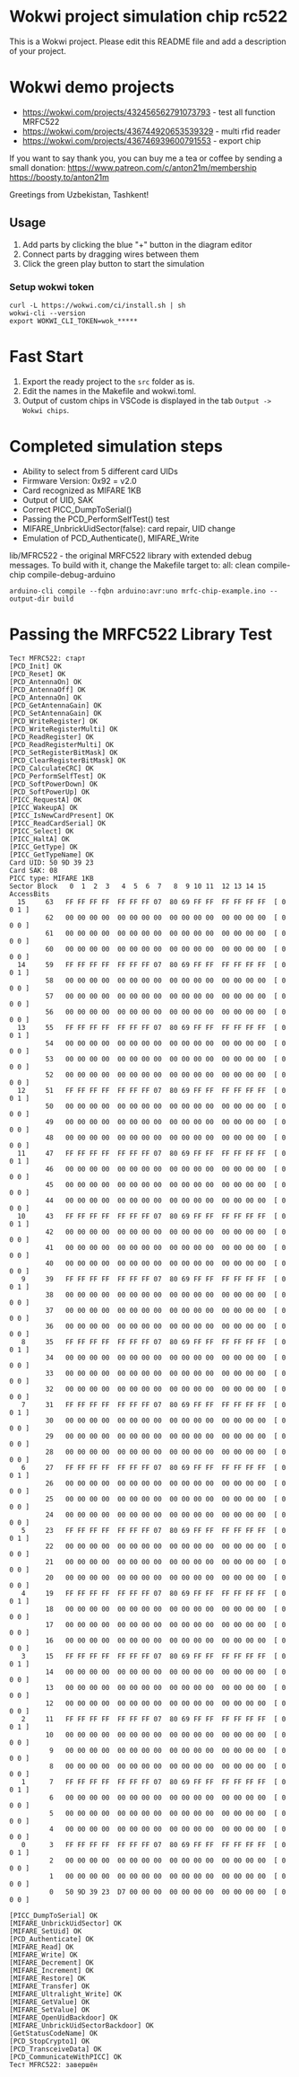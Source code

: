 # Wokwi project simulation chip rc522

This is a Wokwi project. Please edit this README file and add a description of your project.


# Wokwi demo projects
- https://wokwi.com/projects/432456562791073793 - test all function MRFC522
- https://wokwi.com/projects/436744920653539329 - multi rfid reader
- https://wokwi.com/projects/436746939600791553 - export chip


If you want to say thank you, you can buy me a tea or coffee by sending a small donation:
https://www.patreon.com/c/anton21m/membership  
https://boosty.to/anton21m

Greetings from Uzbekistan, Tashkent!


## Usage

1. Add parts by clicking the blue "+" button in the diagram editor
2. Connect parts by dragging wires between them
3. Click the green play button to start the simulation

### Setup wokwi token

```
curl -L https://wokwi.com/ci/install.sh | sh
wokwi-cli --version
export WOKWI_CLI_TOKEN=wok_*****
```

# Fast Start
1. Export the ready project to the `src` folder as is.
2. Edit the names in the Makefile and wokwi.toml.
3. Output of custom chips in VSCode is displayed in the tab `Output -> Wokwi chips`.


# Completed simulation steps
- Ability to select from 5 different card UIDs
- Firmware Version: 0x92 = v2.0
- Card recognized as MIFARE 1KB
- Output of UID, SAK
- Correct PICC_DumpToSerial()
- Passing the PCD_PerformSelfTest() test
- MIFARE_UnbrickUidSector(false): card repair, UID change
- Emulation of PCD_Authenticate(), MIFARE_Write

lib/MFRC522 - the original MRFC522 library with extended debug messages.
To build with it, change the Makefile target to: all: clean compile-chip compile-debug-arduino

```
arduino-cli compile --fqbn arduino:avr:uno mrfc-chip-example.ino --output-dir build
```


# Passing the MRFC522 Library Test

```
Тест MFRC522: старт
[PCD_Init] OK
[PCD_Reset] OK
[PCD_AntennaOn] OK
[PCD_AntennaOff] OK
[PCD_AntennaOn] OK
[PCD_GetAntennaGain] OK
[PCD_SetAntennaGain] OK
[PCD_WriteRegister] OK
[PCD_WriteRegisterMulti] OK
[PCD_ReadRegister] OK
[PCD_ReadRegisterMulti] OK
[PCD_SetRegisterBitMask] OK
[PCD_ClearRegisterBitMask] OK
[PCD_CalculateCRC] OK
[PCD_PerformSelfTest] OK
[PCD_SoftPowerDown] OK
[PCD_SoftPowerUp] OK
[PICC_RequestA] OK
[PICC_WakeupA] OK
[PICC_IsNewCardPresent] OK
[PICC_ReadCardSerial] OK
[PICC_Select] OK
[PICC_HaltA] OK
[PICC_GetType] OK
[PICC_GetTypeName] OK
Card UID: 50 9D 39 23
Card SAK: 08
PICC type: MIFARE 1KB
Sector Block   0  1  2  3   4  5  6  7   8  9 10 11  12 13 14 15  AccessBits
  15     63   FF FF FF FF  FF FF FF 07  80 69 FF FF  FF FF FF FF  [ 0 0 1 ] 
         62   00 00 00 00  00 00 00 00  00 00 00 00  00 00 00 00  [ 0 0 0 ] 
         61   00 00 00 00  00 00 00 00  00 00 00 00  00 00 00 00  [ 0 0 0 ] 
         60   00 00 00 00  00 00 00 00  00 00 00 00  00 00 00 00  [ 0 0 0 ] 
  14     59   FF FF FF FF  FF FF FF 07  80 69 FF FF  FF FF FF FF  [ 0 0 1 ] 
         58   00 00 00 00  00 00 00 00  00 00 00 00  00 00 00 00  [ 0 0 0 ] 
         57   00 00 00 00  00 00 00 00  00 00 00 00  00 00 00 00  [ 0 0 0 ] 
         56   00 00 00 00  00 00 00 00  00 00 00 00  00 00 00 00  [ 0 0 0 ] 
  13     55   FF FF FF FF  FF FF FF 07  80 69 FF FF  FF FF FF FF  [ 0 0 1 ] 
         54   00 00 00 00  00 00 00 00  00 00 00 00  00 00 00 00  [ 0 0 0 ] 
         53   00 00 00 00  00 00 00 00  00 00 00 00  00 00 00 00  [ 0 0 0 ] 
         52   00 00 00 00  00 00 00 00  00 00 00 00  00 00 00 00  [ 0 0 0 ] 
  12     51   FF FF FF FF  FF FF FF 07  80 69 FF FF  FF FF FF FF  [ 0 0 1 ] 
         50   00 00 00 00  00 00 00 00  00 00 00 00  00 00 00 00  [ 0 0 0 ] 
         49   00 00 00 00  00 00 00 00  00 00 00 00  00 00 00 00  [ 0 0 0 ] 
         48   00 00 00 00  00 00 00 00  00 00 00 00  00 00 00 00  [ 0 0 0 ] 
  11     47   FF FF FF FF  FF FF FF 07  80 69 FF FF  FF FF FF FF  [ 0 0 1 ] 
         46   00 00 00 00  00 00 00 00  00 00 00 00  00 00 00 00  [ 0 0 0 ] 
         45   00 00 00 00  00 00 00 00  00 00 00 00  00 00 00 00  [ 0 0 0 ] 
         44   00 00 00 00  00 00 00 00  00 00 00 00  00 00 00 00  [ 0 0 0 ] 
  10     43   FF FF FF FF  FF FF FF 07  80 69 FF FF  FF FF FF FF  [ 0 0 1 ] 
         42   00 00 00 00  00 00 00 00  00 00 00 00  00 00 00 00  [ 0 0 0 ] 
         41   00 00 00 00  00 00 00 00  00 00 00 00  00 00 00 00  [ 0 0 0 ] 
         40   00 00 00 00  00 00 00 00  00 00 00 00  00 00 00 00  [ 0 0 0 ] 
   9     39   FF FF FF FF  FF FF FF 07  80 69 FF FF  FF FF FF FF  [ 0 0 1 ] 
         38   00 00 00 00  00 00 00 00  00 00 00 00  00 00 00 00  [ 0 0 0 ] 
         37   00 00 00 00  00 00 00 00  00 00 00 00  00 00 00 00  [ 0 0 0 ] 
         36   00 00 00 00  00 00 00 00  00 00 00 00  00 00 00 00  [ 0 0 0 ] 
   8     35   FF FF FF FF  FF FF FF 07  80 69 FF FF  FF FF FF FF  [ 0 0 1 ] 
         34   00 00 00 00  00 00 00 00  00 00 00 00  00 00 00 00  [ 0 0 0 ] 
         33   00 00 00 00  00 00 00 00  00 00 00 00  00 00 00 00  [ 0 0 0 ] 
         32   00 00 00 00  00 00 00 00  00 00 00 00  00 00 00 00  [ 0 0 0 ] 
   7     31   FF FF FF FF  FF FF FF 07  80 69 FF FF  FF FF FF FF  [ 0 0 1 ] 
         30   00 00 00 00  00 00 00 00  00 00 00 00  00 00 00 00  [ 0 0 0 ] 
         29   00 00 00 00  00 00 00 00  00 00 00 00  00 00 00 00  [ 0 0 0 ] 
         28   00 00 00 00  00 00 00 00  00 00 00 00  00 00 00 00  [ 0 0 0 ] 
   6     27   FF FF FF FF  FF FF FF 07  80 69 FF FF  FF FF FF FF  [ 0 0 1 ] 
         26   00 00 00 00  00 00 00 00  00 00 00 00  00 00 00 00  [ 0 0 0 ] 
         25   00 00 00 00  00 00 00 00  00 00 00 00  00 00 00 00  [ 0 0 0 ] 
         24   00 00 00 00  00 00 00 00  00 00 00 00  00 00 00 00  [ 0 0 0 ] 
   5     23   FF FF FF FF  FF FF FF 07  80 69 FF FF  FF FF FF FF  [ 0 0 1 ] 
         22   00 00 00 00  00 00 00 00  00 00 00 00  00 00 00 00  [ 0 0 0 ] 
         21   00 00 00 00  00 00 00 00  00 00 00 00  00 00 00 00  [ 0 0 0 ] 
         20   00 00 00 00  00 00 00 00  00 00 00 00  00 00 00 00  [ 0 0 0 ] 
   4     19   FF FF FF FF  FF FF FF 07  80 69 FF FF  FF FF FF FF  [ 0 0 1 ] 
         18   00 00 00 00  00 00 00 00  00 00 00 00  00 00 00 00  [ 0 0 0 ] 
         17   00 00 00 00  00 00 00 00  00 00 00 00  00 00 00 00  [ 0 0 0 ] 
         16   00 00 00 00  00 00 00 00  00 00 00 00  00 00 00 00  [ 0 0 0 ] 
   3     15   FF FF FF FF  FF FF FF 07  80 69 FF FF  FF FF FF FF  [ 0 0 1 ] 
         14   00 00 00 00  00 00 00 00  00 00 00 00  00 00 00 00  [ 0 0 0 ] 
         13   00 00 00 00  00 00 00 00  00 00 00 00  00 00 00 00  [ 0 0 0 ] 
         12   00 00 00 00  00 00 00 00  00 00 00 00  00 00 00 00  [ 0 0 0 ] 
   2     11   FF FF FF FF  FF FF FF 07  80 69 FF FF  FF FF FF FF  [ 0 0 1 ] 
         10   00 00 00 00  00 00 00 00  00 00 00 00  00 00 00 00  [ 0 0 0 ] 
          9   00 00 00 00  00 00 00 00  00 00 00 00  00 00 00 00  [ 0 0 0 ] 
          8   00 00 00 00  00 00 00 00  00 00 00 00  00 00 00 00  [ 0 0 0 ] 
   1      7   FF FF FF FF  FF FF FF 07  80 69 FF FF  FF FF FF FF  [ 0 0 1 ] 
          6   00 00 00 00  00 00 00 00  00 00 00 00  00 00 00 00  [ 0 0 0 ] 
          5   00 00 00 00  00 00 00 00  00 00 00 00  00 00 00 00  [ 0 0 0 ] 
          4   00 00 00 00  00 00 00 00  00 00 00 00  00 00 00 00  [ 0 0 0 ] 
   0      3   FF FF FF FF  FF FF FF 07  80 69 FF FF  FF FF FF FF  [ 0 0 1 ] 
          2   00 00 00 00  00 00 00 00  00 00 00 00  00 00 00 00  [ 0 0 0 ] 
          1   00 00 00 00  00 00 00 00  00 00 00 00  00 00 00 00  [ 0 0 0 ] 
          0   50 9D 39 23  D7 00 00 00  00 00 00 00  00 00 00 00  [ 0 0 0 ] 

[PICC_DumpToSerial] OK
[MIFARE_UnbrickUidSector] OK
[MIFARE_SetUid] OK
[PCD_Authenticate] OK
[MIFARE_Read] OK
[MIFARE_Write] OK
[MIFARE_Decrement] OK
[MIFARE_Increment] OK
[MIFARE_Restore] OK
[MIFARE_Transfer] OK
[MIFARE_Ultralight_Write] OK
[MIFARE_GetValue] OK
[MIFARE_SetValue] OK
[MIFARE_OpenUidBackdoor] OK
[MIFARE_UnbrickUidSectorBackdoor] OK
[GetStatusCodeName] OK
[PCD_StopCrypto1] OK
[PCD_TransceiveData] OK
[PCD_CommunicateWithPICC] OK
Тест MFRC522: завершён
```